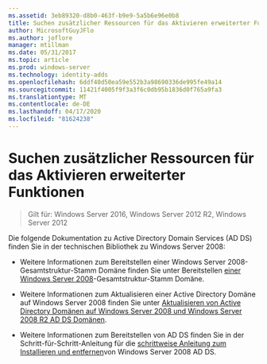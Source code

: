 ```yaml
---
ms.assetid: 3eb89320-d8b0-463f-b9e9-5a5b6e96e0b8
title: Suchen zusätzlicher Ressourcen für das Aktivieren erweiterter Funktionen
author: MicrosoftGuyJFlo
ms.author: joflore
manager: mtillman
ms.date: 05/31/2017
ms.topic: article
ms.prod: windows-server
ms.technology: identity-adds
ms.openlocfilehash: 6ddf40d50ea59e552b3a98690336de995fe49a14
ms.sourcegitcommit: 11421f4005f9f3a3f6c0db95b1836d0f765a9fa3
ms.translationtype: MT
ms.contentlocale: de-DE
ms.lasthandoff: 04/17/2020
ms.locfileid: "81624238"
---
```

# <a name="finding-additional-resources-for-enabling-advanced-features"></a>Suchen zusätzlicher Ressourcen für das Aktivieren erweiterter Funktionen

> Gilt für: Windows Server 2016, Windows Server 2012 R2, Windows Server 2012

Die folgende Dokumentation zu Active Directory Domain Services (AD DS) finden Sie in der technischen Bibliothek zu Windows Server 2008:

- Weitere Informationen zum Bereitstellen einer Windows Server 2008-Gesamtstruktur-Stamm Domäne finden Sie unter Bereitstellen [einer Windows Server 2008](https://docs.microsoft.com/previous-versions/windows/it-pro/windows-server-2008-R2-and-2008/cc731174(v=ws.10))-Gesamtstruktur-Stamm Domäne.

- Weitere Informationen zum Aktualisieren einer Active Directory Domäne auf Windows Server 2008 finden Sie unter [Aktualisieren von Active Directory Domänen auf Windows Server 2008 und Windows Server 2008 R2 AD DS Domänen](https://docs.microsoft.com/previous-versions/windows/it-pro/windows-server-2008-R2-and-2008/cc731188(v=ws.10)).

- Weitere Informationen zum Bereitstellen von AD DS finden Sie in der Schritt-für-Schritt-Anleitung für die [schrittweise Anleitung zum Installieren und entfernen](https://docs.microsoft.com/previous-versions/windows/it-pro/windows-server-2008-R2-and-2008/cc755258(v=ws.10))von Windows Server 2008 AD DS.
